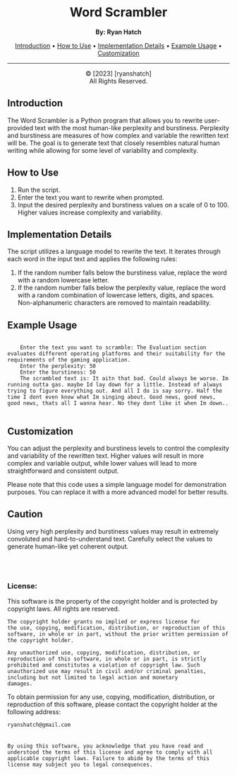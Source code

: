 <!DOCTYPE html>
<html>
<head>
</head>
<body>
  <h1 align="center">Word Scrambler</h1>

  <p align="center">
    <strong>By: Ryan Hatch</strong><br>
  </p>

  <p align="center">
    <a href="#introduction">Introduction</a> •
    <a href="#how-to-use">How to Use</a> •
    <a href="#implementation-details">Implementation Details</a> •
    <a href="#example-usage">Example Usage</a> •
    <a href="#customization">Customization</a>
  </p>

  *****************************************************

  <p align="center">
       &copy; [2023] [ryanshatch]<br>
       All Rights Reserved.
  </p>

  <h2 id="introduction">Introduction</h2>

  <p>
    The Word Scrambler is a Python program that allows you to rewrite user-provided text with the most human-like perplexity and burstiness. Perplexity and burstiness are measures of how complex and variable the rewritten text will be. The goal is to generate text that closely resembles natural human writing while allowing for some level of variability and complexity.
  </p>

  <h2 id="how-to-use">How to Use</h2>

  <ol>
    <li>Run the script.</li>
    <li>Enter the text you want to rewrite when prompted.</li>
    <li>Input the desired perplexity and burstiness values on a scale of 0 to 100. Higher values increase complexity and variability.</li>
  </ol>

  <h2 id="implementation-details">Implementation Details</h2>

  <p>
    The script utilizes a language model to rewrite the text. It iterates through each word in the input text and applies the following rules:
  </p>

  <ol>
    <li>If the random number falls below the burstiness value, replace the word with a random lowercase letter.</li>
    <li>If the random number falls below the perplexity value, replace the word with a random combination of lowercase letters, digits, and spaces. Non-alphanumeric characters are removed to maintain readability.</li>
  </ol>

  <h2 id="example-usage">Example Usage</h2>

  <pre><code>
    Enter the text you want to scramble: The Evaluation section evaluates different operating platforms and their suitability for the requirements of the gaming application.
    Enter the perplexity: 50
    Enter the burstiness: 50
    The scrambled text is: It aitn that bad. Could always be worse. Im running outta gas. maybe Id lay down for a little. Instead of always trying to figure everything out. And all I do is say sorry. Half the time I dont even know what Im singing about. Good news, good news, good news, thats all I wanna hear. No they dont like it when Im down..
  </code></pre>

  <h2 id="customization">Customization</h2>

  <p>
    You can adjust the perplexity and burstiness levels to control the complexity and variability of the rewritten text. Higher values will result in more complex and variable output, while lower values will lead to more straightforward and consistent output.
  </p>

  <p>
    Please note that this code uses a simple language model for demonstration purposes. You can replace it with a more advanced model for better results.
  </p>

  <h2>Caution</h2>

  <p>
    Using very high perplexity and burstiness values may result in extremely convoluted and hard-to-understand text. Carefully select the values to generate human-like yet coherent output.
  </p><br><br>

### License:

This software is the property of the copyright holder and is protected by copyright laws. All rights are reserved.

<code>The copyright holder grants no implied or express license for the use, copying, modification, distribution, or reproduction of this software, in whole or in part, without the prior written permission of the copyright holder.</code>

<code>Any unauthorized use, copying, modification, distribution, or reproduction of this software, in whole or in part, is strictly prohibited and constitutes a violation of copyright law. Such unauthorized use may result in civil and/or criminal penalties, including but not limited to legal action and monetary damages.</code>

To obtain permission for any use, copying, modification, distribution, or reproduction of this software, please contact the copyright holder at the following address:

```ryanshatch@gmail.com```
<br>
<br>
<br>
```By using this software, you acknowledge that you have read and understood the terms of this license and agree to comply with all applicable copyright laws. Failure to abide by the terms of this license may subject you to legal consequences.```

</body>
</html>
